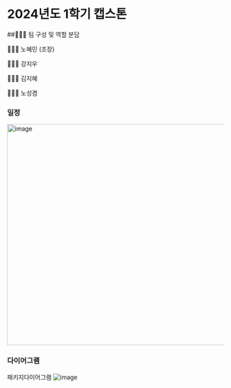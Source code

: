 # 2024년도 1학기 캡스톤


##👩🏻‍💻 팀 구성 및 역할 분담

👩🏻‍💻 노혜민 (조장)


👩🏻‍💻 강지우


👩🏻‍💻 김지혜


👨🏻‍💻 노성겸



### 일정
<img width="514" alt="image" src="https://github.com/among5094/Capstone01/assets/106166621/fa07d761-bff7-4150-9e63-c0208c4696f1">

### 다이어그램
패키지다이어그램
![image](https://github.com/among5094/Capstone1/assets/106166621/be49a5db-9d63-4809-ac13-570eb44ac0f4)


